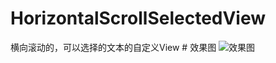 # HorizontalScrollSelectedView
横向滚动的，可以选择的文本的自定义View
# 效果图
![效果图](https://github.com/385841539/HorizontalScrollSelectedView/blob/master/horizontalselectedviewlibrary/src/main/res/drawable/xiaoguo2.gif)
